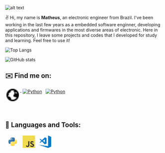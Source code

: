 ![alt text](https://github.com/mfaysoares/files/blob/main/banner_mfs.png)

:v: Hi, my name is **Matheus**, an electronic engineer from Brazil. I've been working in the last few years as a embedded software enginner, developing applications and firmwares in the most diverse areas of electronic. Here in this repository, I leave some projects and codes that I developed for study and learning. Feel free to use it!

![Top Langs](https://github-readme-stats.vercel.app/api/top-langs/?username=mfaysoares&theme=tokyonight&layout=compact)

![GitHub stats](https://github-readme-stats.vercel.app/api?username=mfaysoares&show_icons=true&theme=tokyonight)

## ✉️ Find me on:


<p align="left">
 <a href="https://github.com/mfaysoares" target="_blank" rel="noopener noreferrer"> <img src="https://raw.githubusercontent.com/iconic/open-iconic/master/svg/globe.svg" alt="Python" height="40" style="vertical-align:top; margin:4px"> </a>
 <a href="https://www.linkedin.com/in/matheusfay" target="_blank" rel="noopener noreferrer"> <img src="https://cdn.jsdelivr.net/npm/simple-icons@v3/icons/linkedin.svg" alt="Python" height="40" style="vertical-align:top; margin:4px"></a>
 <a href="mailto:mfaysoares@gmail.com"> <img src="https://cdn.jsdelivr.net/npm/simple-icons@v3/icons/gmail.svg" alt="Python" height="40" style="vertical-align:top; margin:4px"></a>
</p>

<br />

## 🧰 Languages and Tools:
<p align="left">
<img src="https://raw.githubusercontent.com/github/explore/80688e429a7d4ef2fca1e82350fe8e3517d3494d/topics/python/python.png" alt="Python" height="40" style="vertical-align:top; margin:4px">
<img src="https://raw.githubusercontent.com/github/explore/80688e429a7d4ef2fca1e82350fe8e3517d3494d/topics/javascript/javascript.png" alt="Javascript" height="40" style="vertical-align:top; margin:4px">
<img src="https://raw.githubusercontent.com/github/explore/80688e429a7d4ef2fca1e82350fe8e3517d3494d/topics/visual-studio-code/visual-studio-code.png" alt="VS Code" height="40" style="vertical-align:top; margin:4px">
</p>





